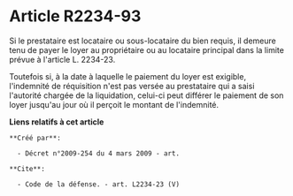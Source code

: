 # Article R2234-93

Si le prestataire est locataire ou sous-locataire du bien requis, il demeure tenu de payer le loyer au propriétaire ou au
locataire principal dans la limite prévue à l'article L. 2234-23. 

Toutefois si, à la date à laquelle le paiement du loyer est exigible, l'indemnité de réquisition n'est pas versée au
prestataire qui a saisi l'autorité chargée de la liquidation, celui-ci peut différer le paiement de son loyer jusqu'au jour
où il perçoit le montant de l'indemnité.

**Liens relatifs à cet article**

	**Créé par**:

	  - Décret n°2009-254 du 4 mars 2009 - art.

	**Cite**:

	  - Code de la défense. - art. L2234-23 (V)
